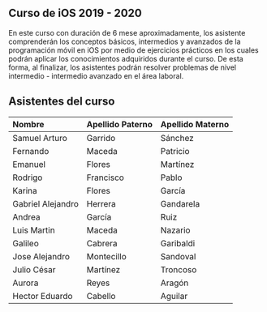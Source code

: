 ## Curso de iOS 2019 - 2020

En este curso con duración de 6 mese aproximadamente, los asistente comprenderán los conceptos básicos, intermedios y avanzados de la programación móvil en iOS por medio de ejercicios prácticos en los cuales podrán aplicar los conocimientos adquiridos durante el curso. De esta forma, al finalizar, los asistentes podrán resolver problemas de nivel intermedio - intermedio avanzado en el área laboral.

## Asistentes del curso 

| Nombre                | Apellido Paterno                           | Apellido Materno                         |
|:-------------------------------|:-------------------------------|:-------------------------------|
| Samuel Arturo | Garrido | Sánchez |
| Fernando | Maceda | Patricio |
| Emanuel | Flores | Martínez |
| Rodrigo | Francisco | Pablo |
| Karina | Flores | García |
| Gabriel Alejandro | Herrera | Gandarela |
| Andrea | García | Ruiz |
| Luis Martin | Maceda | Nazario |
| Galileo | Cabrera | Garibaldi |
| Jose Alejandro | Montecillo | Sandoval |
| Julio César | Martínez | Troncoso |
| Aurora | Reyes | Aragón |
| Hector Eduardo | Cabello | Aguilar |


